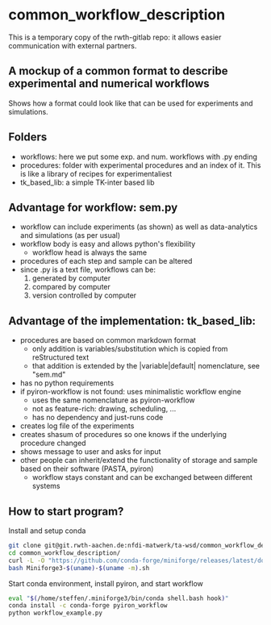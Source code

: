 # common_workflow_description
This is a temporary copy of the rwth-gitlab repo: it allows easier communication with external partners.

## A mockup of a common format to describe experimental and numerical workflows

Shows how a format could look like that can be used for experiments and simulations.

## Folders
- workflows: here we put some exp. and num. workflows with .py ending
- procedures: folder with experimental procedures and an index of it. This is like a library of recipes for experimentaliest
- tk_based_lib: a simple TK-inter based lib


## Advantage for workflow: sem.py
- workflow can include experiments (as shown) as well as data-analytics and simulations (as per usual)
- workflow body is easy and allows python's flexibility
  - workflow head is always the same
- procedures of each step and sample can be altered
- since .py is a text file, workflows can be:
  1. generated by computer
  2. compared by computer
  3. version controlled by computer

## Advantage of the implementation: tk_based_lib:
- procedures are based on common markdown format
  - only addition is variables/substitution which is copied from reStructured text
  - that addition is extended by the |variable|default| nomenclature, see "sem.md"
- has no python requirements
- if pyiron-workflow is not found: uses minimalistic workflow engine
  - uses the same nomenclature as pyiron-workflow
  - not as feature-rich: drawing, scheduling, ...
  - has no dependency and just-runs code
- creates log file of the experiments
- creates shasum of procedures so one knows if the underlying procedure changed
- shows message to user and asks for input
- other people can inherit/extend the functionality of storage and sample based on their software (PASTA, pyiron)
  - workflow stays constant and can be exchanged between different systems


## How to start program?
Install and setup conda
``` bash
git clone git@git.rwth-aachen.de:nfdi-matwerk/ta-wsd/common_workflow_description.git
cd common_workflow_description/
curl -L -O "https://github.com/conda-forge/miniforge/releases/latest/download/Miniforge3-$(uname)-$(uname -m).sh"
bash Miniforge3-$(uname)-$(uname -m).sh
```

Start conda environment, install pyiron, and start workflow
``` bash
eval "$(/home/steffen/.miniforge3/bin/conda shell.bash hook)"
conda install -c conda-forge pyiron_workflow
python workflow_example.py
```
